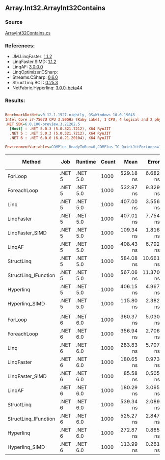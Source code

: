 ﻿## Array.Int32.ArrayInt32Contains

### Source
[ArrayInt32Contains.cs](../LinqBenchmarks/Array/Int32/ArrayInt32Contains.cs)

### References:
- JM.LinqFaster: [1.1.2](https://www.nuget.org/packages/JM.LinqFaster/1.1.2)
- LinqFaster.SIMD: [1.1.2](https://www.nuget.org/packages/LinqFaster.SIMD/1.0.3)
- LinqAF: [3.0.0.0](https://www.nuget.org/packages/LinqAF/3.0.0.0)
- LinqOptimizer.CSharp: [](https://www.nuget.org/packages/LinqOptimizer.CSharp/)
- Streams.CSharp: [0.6.0](https://www.nuget.org/packages/Streams.CSharp/0.6.0)
- StructLinq.BCL: [0.25.3](https://www.nuget.org/packages/StructLinq.BCL/0.25.3)
- NetFabric.Hyperlinq: [3.0.0-beta44](https://www.nuget.org/packages/NetFabric.Hyperlinq/3.0.0-beta44)

### Results:
``` ini

BenchmarkDotNet=v0.12.1.1527-nightly, OS=Windows 10.0.19043
Intel Core i7-7567U CPU 3.50GHz (Kaby Lake), 1 CPU, 4 logical and 2 physical cores
.NET SDK=6.0.100-preview.3.21202.5
  [Host] : .NET 5.0.3 (5.0.321.7212), X64 RyuJIT
  .NET 5 : .NET 5.0.3 (5.0.321.7212), X64 RyuJIT
  .NET 6 : .NET 6.0.0 (6.0.21.20104), X64 RyuJIT

EnvironmentVariables=COMPlus_ReadyToRun=0,COMPlus_TC_QuickJitForLoops=1,COMPlus_TieredPGO=1  

```
|               Method |    Job |  Runtime | Count |      Mean |     Error |    StdDev | Ratio | RatioSD |  Gen 0 | Gen 1 | Gen 2 | Allocated |
|--------------------- |------- |--------- |------ |----------:|----------:|----------:|------:|--------:|-------:|------:|------:|----------:|
|              ForLoop | .NET 5 | .NET 5.0 |  1000 | 529.18 ns |  6.682 ns |  5.217 ns |  1.00 |    0.00 |      - |     - |     - |         - |
|          ForeachLoop | .NET 5 | .NET 5.0 |  1000 | 532.97 ns |  9.329 ns |  9.982 ns |  1.01 |    0.02 |      - |     - |     - |         - |
|                 Linq | .NET 5 | .NET 5.0 |  1000 | 407.00 ns |  3.556 ns |  3.152 ns |  0.77 |    0.01 |      - |     - |     - |         - |
|           LinqFaster | .NET 5 | .NET 5.0 |  1000 | 407.01 ns |  7.754 ns |  7.616 ns |  0.77 |    0.02 |      - |     - |     - |         - |
|      LinqFaster_SIMD | .NET 5 | .NET 5.0 |  1000 | 109.34 ns |  1.816 ns |  1.699 ns |  0.21 |    0.00 |      - |     - |     - |         - |
|               LinqAF | .NET 5 | .NET 5.0 |  1000 | 408.43 ns |  6.792 ns |  6.353 ns |  0.77 |    0.02 |      - |     - |     - |         - |
|           StructLinq | .NET 5 | .NET 5.0 |  1000 | 584.08 ns | 10.661 ns | 14.945 ns |  1.10 |    0.04 | 0.0153 |     - |     - |      32 B |
| StructLinq_IFunction | .NET 5 | .NET 5.0 |  1000 | 567.06 ns | 11.370 ns | 14.784 ns |  1.07 |    0.03 |      - |     - |     - |         - |
|            Hyperlinq | .NET 5 | .NET 5.0 |  1000 | 406.15 ns |  4.967 ns |  4.646 ns |  0.77 |    0.02 |      - |     - |     - |         - |
|       Hyperlinq_SIMD | .NET 5 | .NET 5.0 |  1000 | 115.80 ns |  2.382 ns |  3.491 ns |  0.22 |    0.01 |      - |     - |     - |         - |
|                      |        |          |       |           |           |           |       |         |        |       |       |           |
|              ForLoop | .NET 6 | .NET 6.0 |  1000 | 360.37 ns |  5.030 ns |  4.201 ns |  1.00 |    0.00 |      - |     - |     - |         - |
|          ForeachLoop | .NET 6 | .NET 6.0 |  1000 | 356.94 ns |  2.706 ns |  2.260 ns |  0.99 |    0.02 |      - |     - |     - |         - |
|                 Linq | .NET 6 | .NET 6.0 |  1000 | 283.83 ns |  5.707 ns |  8.001 ns |  0.79 |    0.02 |      - |     - |     - |         - |
|           LinqFaster | .NET 6 | .NET 6.0 |  1000 | 180.65 ns |  0.973 ns |  0.760 ns |  0.50 |    0.01 |      - |     - |     - |         - |
|      LinqFaster_SIMD | .NET 6 | .NET 6.0 |  1000 |  85.58 ns |  0.505 ns |  0.422 ns |  0.24 |    0.00 |      - |     - |     - |         - |
|               LinqAF | .NET 6 | .NET 6.0 |  1000 | 180.29 ns |  3.095 ns |  2.744 ns |  0.50 |    0.01 |      - |     - |     - |         - |
|           StructLinq | .NET 6 | .NET 6.0 |  1000 | 539.34 ns |  2.089 ns |  1.954 ns |  1.50 |    0.02 | 0.0153 |     - |     - |      32 B |
| StructLinq_IFunction | .NET 6 | .NET 6.0 |  1000 | 525.27 ns |  2.847 ns |  2.223 ns |  1.46 |    0.02 |      - |     - |     - |         - |
|            Hyperlinq | .NET 6 | .NET 6.0 |  1000 | 272.87 ns |  0.885 ns |  0.739 ns |  0.76 |    0.01 |      - |     - |     - |         - |
|       Hyperlinq_SIMD | .NET 6 | .NET 6.0 |  1000 | 113.99 ns |  0.261 ns |  0.204 ns |  0.32 |    0.00 |      - |     - |     - |         - |
